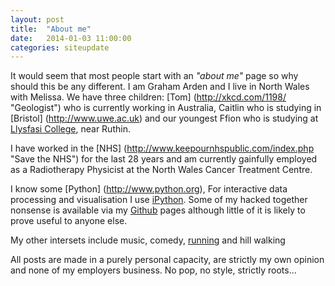 ```yaml
---
layout: post
title:  "About me"
date:   2014-01-03 11:00:00
categories: siteupdate
---
```


It would seem that most people start with an *"about me"* page so why should this be any different. I am Graham Arden and I live in North Wales with Melissa. We
have three children: [Tom] (http://xkcd.com/1198/ "Geologist") who is currently working in Australia, Caitlin who is studying in [Bristol] (http://www.uwe.ac.uk) and our youngest Ffion
who is studying at [Llysfasi College](http://www.cambria.ac.uk/), near Ruthin.

I have worked in the [NHS] (http://www.keepournhspublic.com/index.php "Save the NHS") for the last 28 years and am currently gainfully employed as a Radiotherapy Physicist at the North Wales Cancer Treatment Centre.

I know some [Python] (http://www.python.org), For interactive data processing and visualisation I use [iPython](http://ipython.org).  Some of my hacked together nonsense is available via my [Github](https://github.com/trigfa) pages 
although little of it is likely to prove useful to anyone else.

My other intersets include music, comedy, [running](http://www.abergeleharriers.co.uk/ASH.htm "..although my running could be describes as comedy") and hill walking

All posts are made in a purely personal capacity, are strictly my own opinion and none of my employers business. No pop, no style, strictly roots...